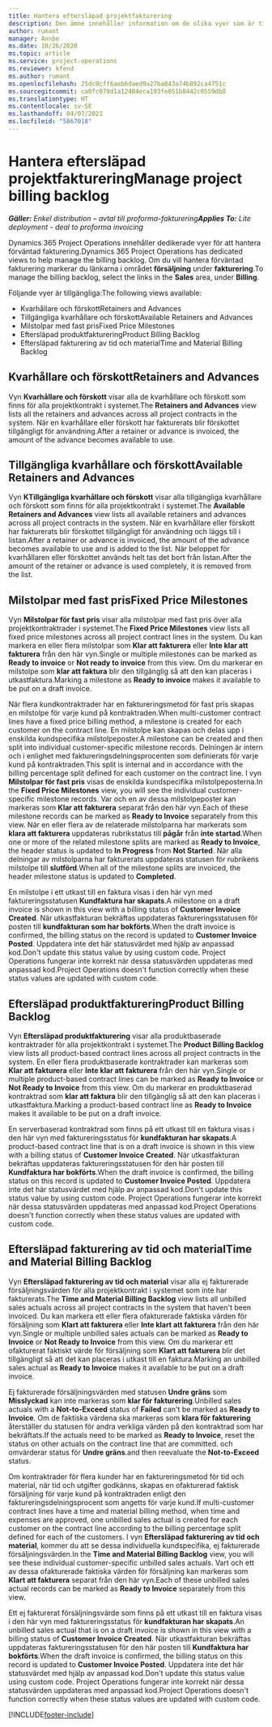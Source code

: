 ```yaml
---
title: Hantera eftersläpad projektfakturering
description: Den ämne innehåller information om de olika vyer som är tillgängliga för hantering av eftersläpande fakturering för projekt.
author: rumant
manager: Annbe
ms.date: 10/26/2020
ms.topic: article
ms.service: project-operations
ms.reviewer: kfend
ms.author: rumant
ms.openlocfilehash: 25dc9cff6aeb6daed9a27ba843a74b892ca4751c
ms.sourcegitcommit: ca0fc078d1a12484eca193fe051b8442c0559db8
ms.translationtype: HT
ms.contentlocale: sv-SE
ms.lasthandoff: 04/07/2021
ms.locfileid: "5867018"
---
```

# <a name="manage-project-billing-backlog"></a><span data-ttu-id="ce0b7-103">Hantera eftersläpad projektfakturering</span><span class="sxs-lookup"><span data-stu-id="ce0b7-103">Manage project billing backlog</span></span> 

<span data-ttu-id="ce0b7-104">_**Gäller:** Enkel distribution – avtal till proforma-fakturering_</span><span class="sxs-lookup"><span data-stu-id="ce0b7-104">_**Applies To:** Lite deployment - deal to proforma invoicing_</span></span>

<span data-ttu-id="ce0b7-105">Dynamics 365 Project Operations innehåller dedikerade vyer för att hantera förväntad fakturering.</span><span class="sxs-lookup"><span data-stu-id="ce0b7-105">Dynamics 365 Project Operations has dedicated views to help manage the billing backlog.</span></span> <span data-ttu-id="ce0b7-106">Om du vill hantera förväntad fakturering markerar du länkarna i området **försäljning** under **fakturering**.</span><span class="sxs-lookup"><span data-stu-id="ce0b7-106">To manage the billing backlog, select the links in the **Sales** area, under **Billing**.</span></span> 

<span data-ttu-id="ce0b7-107">Följande vyer är tillgängliga:</span><span class="sxs-lookup"><span data-stu-id="ce0b7-107">The following views available:</span></span>

- <span data-ttu-id="ce0b7-108">Kvarhållare och förskott</span><span class="sxs-lookup"><span data-stu-id="ce0b7-108">Retainers and Advances</span></span>
- <span data-ttu-id="ce0b7-109">Tillgängliga kvarhållare och förskott</span><span class="sxs-lookup"><span data-stu-id="ce0b7-109">Available Retainers and Advances</span></span>
- <span data-ttu-id="ce0b7-110">Milstolpar med fast pris</span><span class="sxs-lookup"><span data-stu-id="ce0b7-110">Fixed Price Milestones</span></span>
- <span data-ttu-id="ce0b7-111">Eftersläpad produktfakturering</span><span class="sxs-lookup"><span data-stu-id="ce0b7-111">Product Billing Backlog</span></span>
- <span data-ttu-id="ce0b7-112">Eftersläpad fakturering av tid och material</span><span class="sxs-lookup"><span data-stu-id="ce0b7-112">Time and Material Billing Backlog</span></span>

## <a name="retainers-and-advances"></a><span data-ttu-id="ce0b7-113">Kvarhållare och förskott</span><span class="sxs-lookup"><span data-stu-id="ce0b7-113">Retainers and Advances</span></span>

<span data-ttu-id="ce0b7-114">Vyn **Kvarhållare och förskott** visar alla de kvarhållare och förskott som finns för alla projektkontrakt i systemet.</span><span class="sxs-lookup"><span data-stu-id="ce0b7-114">The **Retainers and Advances** view lists all the retainers and advances across all project contracts in the system.</span></span> <span data-ttu-id="ce0b7-115">När en kvarhållare eller förskott har fakturerats blir förskottet tillgängligt för användning.</span><span class="sxs-lookup"><span data-stu-id="ce0b7-115">After a retainer or advance is invoiced, the amount of the advance becomes available to use.</span></span>

## <a name="available-retainers-and-advances"></a><span data-ttu-id="ce0b7-116">Tillgängliga kvarhållare och förskott</span><span class="sxs-lookup"><span data-stu-id="ce0b7-116">Available Retainers and Advances</span></span>

<span data-ttu-id="ce0b7-117">Vyn **KTillgängliga kvarhållare och förskott** visar alla tillgängliga kvarhållare och förskott som finns för alla projektkontrakt i systemet.</span><span class="sxs-lookup"><span data-stu-id="ce0b7-117">The **Available Retainers and Advances** view lists all available retainers and advances across all project contracts in the system.</span></span> <span data-ttu-id="ce0b7-118">När en kvarhållare eller förskott har fakturerats blir förskottet tillgängligt för användning och läggs till i listan.</span><span class="sxs-lookup"><span data-stu-id="ce0b7-118">After a retainer or advance is invoiced, the amount of the advance becomes available to use and is added to the list.</span></span> <span data-ttu-id="ce0b7-119">När beloppet för kvarhållaren eller förskottet används helt tas det bort från listan.</span><span class="sxs-lookup"><span data-stu-id="ce0b7-119">After the amount of the retainer or advance is used completely, it is removed from the list.</span></span>

## <a name="fixed-price-milestones"></a><span data-ttu-id="ce0b7-120">Milstolpar med fast pris</span><span class="sxs-lookup"><span data-stu-id="ce0b7-120">Fixed Price Milestones</span></span>

<span data-ttu-id="ce0b7-121">Vyn **Milstolpar för fast pris** visar alla milstolpar med fast pris över alla projektkontraktrader i systemet.</span><span class="sxs-lookup"><span data-stu-id="ce0b7-121">The **Fixed Price Milestones** view lists all fixed price milestones across all project contract lines in the system.</span></span> <span data-ttu-id="ce0b7-122">Du kan markera en eller flera milstolpar som **Klar att fakturera** eller **Inte klar att fakturera** från den här vyn.</span><span class="sxs-lookup"><span data-stu-id="ce0b7-122">Single or multiple milestones can be marked as **Ready to invoice** or **Not ready to invoice** from this view.</span></span> <span data-ttu-id="ce0b7-123">Om du markerar en milstolpe som **klar att faktura** blir den tillgänglig så att den kan placeras i utkastfaktura.</span><span class="sxs-lookup"><span data-stu-id="ce0b7-123">Marking a milestone as **Ready to invoice** makes it available to be put on a draft invoice.</span></span>

<span data-ttu-id="ce0b7-124">När flera kundkontraktrader har en faktureringsmetod för fast pris skapas en milstolpe för varje kund på kontraktraden.</span><span class="sxs-lookup"><span data-stu-id="ce0b7-124">When multi-customer contract lines have a fixed price billing method, a milestone is created for each customer on the contract line.</span></span> <span data-ttu-id="ce0b7-125">En milstolpe kan skapas och delas upp i enskilda kundspecifika milstolpeposter.</span><span class="sxs-lookup"><span data-stu-id="ce0b7-125">A milestone can be created and then split into individual customer-specific milestone records.</span></span> <span data-ttu-id="ce0b7-126">Delningen är intern och i enlighet med faktureringsdelningsprocenten som definierats för varje kund på kontraktraden.</span><span class="sxs-lookup"><span data-stu-id="ce0b7-126">This split is internal and in accordance with the billing percentage split defined for each customer on the contract line.</span></span> <span data-ttu-id="ce0b7-127">I vyn **Milstolpar för fast pris** visas de enskilda kundspecifika milstolpeposterna.</span><span class="sxs-lookup"><span data-stu-id="ce0b7-127">In the **Fixed Price Milestones** view, you will see the individual customer-specific milestone records.</span></span> <span data-ttu-id="ce0b7-128">Var och en av dessa milstolpeposter kan markeras som **Klar att fakturera** separat från den här vyn.</span><span class="sxs-lookup"><span data-stu-id="ce0b7-128">Each of these milestone records can be marked as **Ready to Invoice** separately from this view.</span></span> <span data-ttu-id="ce0b7-129">När en eller flera av de relaterade milstolparna har markerats som **klara att fakturera** uppdateras rubrikstatus till **pågår** från **inte startad**.</span><span class="sxs-lookup"><span data-stu-id="ce0b7-129">When one or more of the related milestone splits are marked as **Ready to Invoice**, the header status is updated to **In Progress** from **Not Started**.</span></span> <span data-ttu-id="ce0b7-130">När alla delningar av milstolparna har fakturerats uppdateras statusen för rubrikens milstolpe till **slutförd**.</span><span class="sxs-lookup"><span data-stu-id="ce0b7-130">When all of the milestone splits are invoiced, the header milestone status is updated to **Completed**.</span></span>

<span data-ttu-id="ce0b7-131">En milstolpe i ett utkast till en faktura visas i den här vyn med faktureringsstatusen **Kundfaktura har skapats**.</span><span class="sxs-lookup"><span data-stu-id="ce0b7-131">A milestone on a draft invoice is shown in this view with a billing status of **Customer Invoice Created**.</span></span> <span data-ttu-id="ce0b7-132">När utkastfakturan bekräftas uppdateras faktureringsstatusen för posten till **kundfakturan som har bokförts**.</span><span class="sxs-lookup"><span data-stu-id="ce0b7-132">When the draft invoice is confirmed, the billing status on the record is updated to **Customer Invoice Posted**.</span></span> <span data-ttu-id="ce0b7-133">Uppdatera inte det här statusvärdet med hjälp av anpassad kod.</span><span class="sxs-lookup"><span data-stu-id="ce0b7-133">Don't update this status value by using custom code.</span></span> <span data-ttu-id="ce0b7-134">Project Operations fungerar inte korrekt när dessa statusvärden uppdateras med anpassad kod.</span><span class="sxs-lookup"><span data-stu-id="ce0b7-134">Project Operations doesn't function correctly when these status values are updated with custom code.</span></span>

## <a name="product-billing-backlog"></a><span data-ttu-id="ce0b7-135">Eftersläpad produktfakturering</span><span class="sxs-lookup"><span data-stu-id="ce0b7-135">Product Billing Backlog</span></span>

<span data-ttu-id="ce0b7-136">Vyn **Eftersläpad produktfakturering** visar alla produktbaserade kontraktrader för alla projektkontrakt i systemet.</span><span class="sxs-lookup"><span data-stu-id="ce0b7-136">The **Product Billing Backlog** view lists all product-based contract lines across all project contracts in the system.</span></span> <span data-ttu-id="ce0b7-137">En eller flera produktbaserade kontraktrader kan markeras som **Klar att fakturera** eller **Inte klar att fakturera** från den här vyn.</span><span class="sxs-lookup"><span data-stu-id="ce0b7-137">Single or multiple product-based contract lines can be marked as **Ready to Invoice** or **Not Ready to Invoice** from this view.</span></span> <span data-ttu-id="ce0b7-138">Om du markerar en produktbaserad kontraktrad som **klar att faktura** blir den tillgänglig så att den kan placeras i utkastfaktura.</span><span class="sxs-lookup"><span data-stu-id="ce0b7-138">Marking a product-based contract line as **Ready to Invoice** makes it available to be put on a draft invoice.</span></span>

<span data-ttu-id="ce0b7-139">En serverbaserad kontraktrad som finns på ett utkast till en faktura visas i den här vyn med faktureringsstatus för **kundfakturan har skapats**.</span><span class="sxs-lookup"><span data-stu-id="ce0b7-139">A product-based contract line that is on a draft invoice is shown in this view with a billing status of **Customer Invoice Created**.</span></span> <span data-ttu-id="ce0b7-140">När utkastfakturan bekräftas uppdateras faktureringsstatusen för den här posten till **Kundfaktura har bokförts**.</span><span class="sxs-lookup"><span data-stu-id="ce0b7-140">When the draft invoice is confirmed, the billing status on this record is updated to **Customer Invoice Posted**.</span></span> <span data-ttu-id="ce0b7-141">Uppdatera inte det här statusvärdet med hjälp av anpassad kod.</span><span class="sxs-lookup"><span data-stu-id="ce0b7-141">Don't update this status value by using custom code.</span></span> <span data-ttu-id="ce0b7-142">Project Operations fungerar inte korrekt när dessa statusvärden uppdateras med anpassad kod.</span><span class="sxs-lookup"><span data-stu-id="ce0b7-142">Project Operations doesn't function correctly when these status values are updated with custom code.</span></span>

## <a name="time-and-material-billing-backlog"></a><span data-ttu-id="ce0b7-143">Eftersläpad fakturering av tid och material</span><span class="sxs-lookup"><span data-stu-id="ce0b7-143">Time and Material Billing Backlog</span></span>

<span data-ttu-id="ce0b7-144">Vyn **Eftersläpad fakturering av tid och material** visar alla ej fakturerade försäljningsvärden för alla projektkontrakt i systemet som inte har fakturerats.</span><span class="sxs-lookup"><span data-stu-id="ce0b7-144">The **Time and Material Billing Backlog** view lists all unbilled sales actuals across all project contracts in the system that haven't been invoiced.</span></span> <span data-ttu-id="ce0b7-145">Du kan markera ett eller flera ofakturerade faktiska värden för försäljning som **Klart att fakturera** eller **Inte klart att fakturera** från den här vyn.</span><span class="sxs-lookup"><span data-stu-id="ce0b7-145">Single or multiple unbilled sales actuals can be marked as **Ready to Invoice** or **Not Ready to Invoice** from this view.</span></span> <span data-ttu-id="ce0b7-146">Om du markerar ett ofakturerat faktiskt värde för försäljning som **Klart att fakturera** blir det tillgängligt så att det kan placeras i utkast till en faktura.</span><span class="sxs-lookup"><span data-stu-id="ce0b7-146">Marking an unbilled sales actual as **Ready to Invoice** makes it available to be put on a draft invoice.</span></span>

<span data-ttu-id="ce0b7-147">Ej fakturerade försäljningsvärden med statusen **Undre gräns** som **Misslyckad** kan inte markeras som **klar för fakturering**.</span><span class="sxs-lookup"><span data-stu-id="ce0b7-147">Unbilled sales actuals with a **Not-to-Exceed** status of **Failed** can't be marked as **Ready to Invoice**.</span></span> <span data-ttu-id="ce0b7-148">Om de faktiska värdena ska markeras som **klara för fakturering** återställer du statusen för andra verkliga värden på den kontraktrad som har bekräftats.</span><span class="sxs-lookup"><span data-stu-id="ce0b7-148">If the actuals need to be marked as **Ready to Invoice**, reset the status on other actuals on the contract line that are committed.</span></span> <span data-ttu-id="ce0b7-149">och omvärderar status för **Undre gräns**.</span><span class="sxs-lookup"><span data-stu-id="ce0b7-149">and then reevaluate the **Not-to-Exceed** status.</span></span>

<span data-ttu-id="ce0b7-150">Om kontraktrader för flera kunder har en faktureringsmetod för tid och material, när tid och utgifter godkänns, skapas en ofakturerad faktisk försäljning för varje kund på kontraktraden enligt den faktureringsdelningsprocent som angetts för varje kund.</span><span class="sxs-lookup"><span data-stu-id="ce0b7-150">If multi-customer contract lines have a time and material billing method, when time and expenses are approved, one unbilled sales actual is created for each customer on the contract line according to the billing percentage split defined for each of the customers.</span></span> <span data-ttu-id="ce0b7-151">I vyn **Eftersläpad fakturering av tid och material**, kommer du att se dessa individuella kundspecifika, ej fakturerade försäljningsvärden.</span><span class="sxs-lookup"><span data-stu-id="ce0b7-151">In the **Time and Material Billing Backlog** view, you will see these individual customer-specific unbilled sales actuals.</span></span> <span data-ttu-id="ce0b7-152">Vart och ett av dessa ofakturerade faktiska värden för försäljning kan markeras som **Klart att fakturera** separat från den här vyn.</span><span class="sxs-lookup"><span data-stu-id="ce0b7-152">Each of these unbilled sales actual records can be marked as **Ready to Invoice** separately from this view.</span></span>

<span data-ttu-id="ce0b7-153">Ett ej fakturerat försäljningsvärde som finns på ett utkast till en faktura visas i den här vyn med faktureringsstatus för **kundfakturan har skapats**.</span><span class="sxs-lookup"><span data-stu-id="ce0b7-153">An unbilled sales actual that is on a draft invoice is shown in this view with a billing status of **Customer Invoice Created**.</span></span> <span data-ttu-id="ce0b7-154">När utkastfakturan bekräftas uppdateras faktureringsstatusen för den här posten till **Kundfaktura har bokförts**.</span><span class="sxs-lookup"><span data-stu-id="ce0b7-154">When the draft invoice is confirmed, the billing status on this record is updated to **Customer Invoice Posted**.</span></span> <span data-ttu-id="ce0b7-155">Uppdatera inte det här statusvärdet med hjälp av anpassad kod.</span><span class="sxs-lookup"><span data-stu-id="ce0b7-155">Don't update this status value using custom code.</span></span> <span data-ttu-id="ce0b7-156">Project Operations fungerar inte korrekt när dessa statusvärden uppdateras med anpassad kod.</span><span class="sxs-lookup"><span data-stu-id="ce0b7-156">Project Operations doesn't function correctly when these status values are updated with custom code.</span></span>


[!INCLUDE[footer-include](../../includes/footer-banner.md)]

